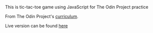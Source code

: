 This is tic-tac-toe game using JavaScript for The Odin Project practice

From The Odin Project's [curriculum](https://www.theodinproject.com/courses/javascript/lessons/tic-tac-toe-javascript). 

Live version can be found [here](https://hamohuh.github.io/tic-tac-toe)